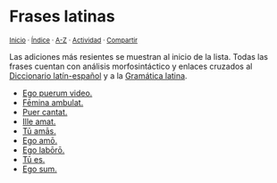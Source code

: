 # Frases latinas
<sup>[Inicio](https://github.com/jucardus/jucardus.github.io/blob/main/readme.md) · [Índice](https://github.com/jucardus/jucardus.github.io/blob/main/indices/frases.md) · [A-Z](https://github.com/jucardus/jucardus.github.io/blob/main/indices/alfabetico.md) · [Actividad](https://github.com/jucardus/jucardus.github.io/blob/main/indices/actividad.md) · [Compartir](https://x.com/intent/tweet?text=Frases%20latinas%2C%20con%20an%C3%A1lisis%20morfosint%C3%A1ctico%2C%20pronunciaci%C3%B3n%20IPA%20y%20notas%20gramaticales.%0A%E2%86%92%20https%3A%2F%2Fgithub.com%2Fjucardus%2Frepo%2Fblob%2Fmain%2Findices%2Ffrases-latinas.md%0A%0A%23frss_ltns_jucardus%0A%40jucardus)</sup>

Las adiciones más resientes se muestran al inicio de la lista. Todas las frases cuentan con análisis morfosintáctico y enlaces cruzados al [Diccionario latín-español](https://github.com/jucardus/jucardus.github.io/blob/main/indices/latin-espanol.md) y a la [Gramática latina](https://github.com/jucardus/jucardus.github.io/blob/main/indices/gramatica-latina.md).

* [Ego puerum video.](https://github.com/jucardus/jucardus.github.io/blob/main/contenido/25/04/25/ego-puerum-video.md)
* [Fēmina ambulat.](https://github.com/jucardus/jucardus.github.io/blob/main/contenido/25/04/25/femina-ambulat.md)
* [Puer cantat.](https://github.com/jucardus/jucardus.github.io/blob/main/contenido/25/04/25/puer-cantat.md)
* [Ille amat.](https://github.com/jucardus/jucardus.github.io/blob/main/contenido/25/04/25/ille-amat.md)
* [Tū amās.](https://github.com/jucardus/jucardus.github.io/blob/main/contenido/25/04/25/tu-amas.md)
* [Ego amō.](https://github.com/jucardus/jucardus.github.io/blob/main/contenido/25/04/25/ego-amo.md)
* [Ego labōrō.](https://github.com/jucardus/jucardus.github.io/blob/main/contenido/25/04/24/ego-laboro.md)
* [Tū es.](https://github.com/jucardus/jucardus.github.io/blob/main/contenido/25/04/24/tu-es.md)
* [Ego sum.](https://github.com/jucardus/jucardus.github.io/blob/main/contenido/25/04/24/ego-sum.md)
